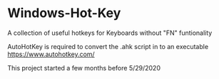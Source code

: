 # Windows-Hot-Key
A collection of useful hotkeys for Keyboards without "FN" funtionality


AutoHotKey is required to convert the .ahk script in to an executable
https://www.autohotkey.com/


This project started a few months before 5/29/2020
